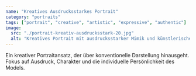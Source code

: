 ```yaml
---
name: "Kreatives Ausdrucksstarkes Portrait"
category: "portraits"
tags: ["portrait", "creative", "artistic", "expressive", "authentic"]
image:
  src: "./portrait-kreativ-ausdrucksstark-20.jpg"
  alt: "Kreatives Portrait mit ausdrucksstarker Mimik und künstlerischer Bildkomposition von Daniel Kause"
---
```


Ein kreativer Portraitansatz, der über konventionelle Darstellung hinausgeht. Fokus auf Ausdruck, Charakter und die individuelle Persönlichkeit des Models.
